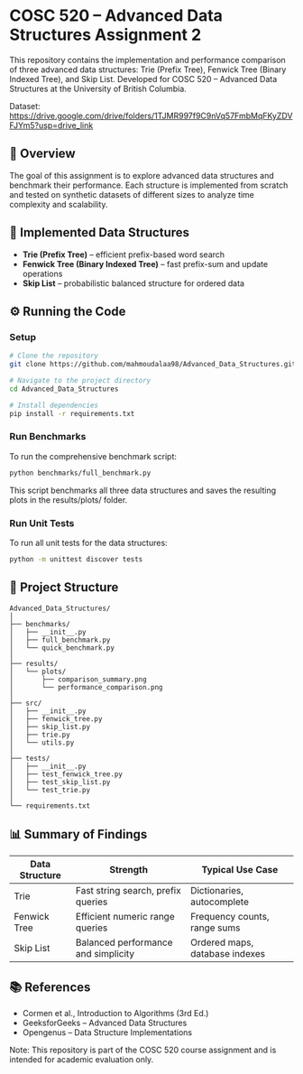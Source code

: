 # COSC 520 – Advanced Data Structures Assignment 2

This repository contains the implementation and performance comparison of three advanced data structures: Trie (Prefix Tree), Fenwick Tree (Binary Indexed Tree), and Skip List. Developed for COSC 520 – Advanced Data Structures at the University of British Columbia.

Dataset: https://drive.google.com/drive/folders/1TJMR997f9C9nVq57FmbMqFKyZDVFJYm5?usp=drive_link

## 📘 Overview

The goal of this assignment is to explore advanced data structures and benchmark their performance. Each structure is implemented from scratch and tested on synthetic datasets of different sizes to analyze time complexity and scalability.

## 🧩 Implemented Data Structures

*   **Trie (Prefix Tree)** – efficient prefix-based word search
*   **Fenwick Tree (Binary Indexed Tree)** – fast prefix-sum and update operations
*   **Skip List** – probabilistic balanced structure for ordered data

## ⚙️ Running the Code

### Setup


```bash
# Clone the repository
git clone https://github.com/mahmoudalaa98/Advanced_Data_Structures.git

# Navigate to the project directory
cd Advanced_Data_Structures

# Install dependencies
pip install -r requirements.txt
```

### Run Benchmarks

To run the comprehensive benchmark script:

```bash
python benchmarks/full_benchmark.py
```

This script benchmarks all three data structures and saves the resulting plots in the results/plots/ folder.

### Run Unit Tests

To run all unit tests for the data structures:

```bash
python -m unittest discover tests
```

## 📁 Project Structure

```
Advanced_Data_Structures/
│
├── benchmarks/
│   ├── __init__.py
│   ├── full_benchmark.py
│   └── quick_benchmark.py
│
├── results/
│   └── plots/
│       ├── comparison_summary.png
│       └── performance_comparison.png
│
├── src/
│   ├── __init__.py
│   ├── fenwick_tree.py
│   ├── skip_list.py
│   ├── trie.py
│   └── utils.py
│
├── tests/
│   ├── __init__.py
│   ├── test_fenwick_tree.py
│   ├── test_skip_list.py
│   └── test_trie.py
│
└── requirements.txt
```

## 📊 Summary of Findings

| Data Structure | Strength | Typical Use Case |
|----------------|----------|------------------|
| Trie | Fast string search, prefix queries | Dictionaries, autocomplete |
| Fenwick Tree | Efficient numeric range queries | Frequency counts, range sums |
| Skip List | Balanced performance and simplicity | Ordered maps, database indexes |

## 📚 References

* Cormen et al., Introduction to Algorithms (3rd Ed.)
* GeeksforGeeks – Advanced Data Structures
* Opengenus – Data Structure Implementations

Note: This repository is part of the COSC 520 course assignment and is intended for academic evaluation only.


